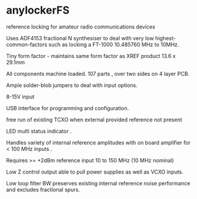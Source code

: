 # anylockerFS
reference locking for amateur radio communications devices

Uses ADF4153 fractional N synthesiser to deal with very low highest-common-factors such as locking a FT-1000  10.485760 MHz to 10MHz.

Tiny form factor - maintains same form factor as XREF product 13.6 x 29.1mm

All components machine loaded. 107 parts , over two sides on 4 layer PCB.

Ample solder-blob jumpers to deal with input options.

8-15V input

USB interface for programming and configuration.

free run of existing TCXO when external provided reference not present

LED multi status indicator . 

Handles variety of internal reference amplitudes with on board amplifier for  < 100 MHz inputs . 

Requires >= +2dBm reference input  10  to 150 MHz (10 MHz nominal) 

Low Z control output able to pull power supplies as well as VCXO inputs. 

Low loop filter BW preserves existing internal reference noise performance and excludes fractional spurs. 
